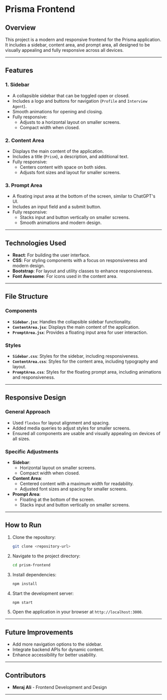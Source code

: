 # Prisma Frontend

## Overview

This project is a modern and responsive frontend for the Prisma application. It includes a sidebar, content area, and prompt area, all designed to be visually appealing and fully responsive across all devices.

---

## Features

### 1. **Sidebar**
- A collapsible sidebar that can be toggled open or closed.
- Includes a logo and buttons for navigation (`Profile` and `Interview Agent`).
- Smooth animations for opening and closing.
- Fully responsive:
  - Adjusts to a horizontal layout on smaller screens.
  - Compact width when closed.

### 2. **Content Area**
- Displays the main content of the application.
- Includes a title (`Prism`), a description, and additional text.
- Fully responsive:
  - Centers content with space on both sides.
  - Adjusts font sizes and layout for smaller screens.

### 3. **Prompt Area**
- A floating input area at the bottom of the screen, similar to ChatGPT's UI.
- Includes an input field and a submit button.
- Fully responsive:
  - Stacks input and button vertically on smaller screens.
  - Smooth animations and modern design.

---

## Technologies Used

- **React**: For building the user interface.
- **CSS**: For styling components with a focus on responsiveness and modern design.
- **Bootstrap**: For layout and utility classes to enhance responsiveness.
- **Font Awesome**: For icons used in the content area.

---

## File Structure

### Components
- **`Sidebar.jsx`**: Handles the collapsible sidebar functionality.
- **`ContentArea.jsx`**: Displays the main content of the application.
- **`PromptArea.jsx`**: Provides a floating input area for user interaction.

### Styles
- **`Sidebar.css`**: Styles for the sidebar, including responsiveness.
- **`ContentArea.css`**: Styles for the content area, including typography and layout.
- **`PromptArea.css`**: Styles for the floating prompt area, including animations and responsiveness.

---

## Responsive Design

### General Approach
- Used `flexbox` for layout alignment and spacing.
- Added media queries to adjust styles for smaller screens.
- Ensured all components are usable and visually appealing on devices of all sizes.

### Specific Adjustments
- **Sidebar**:
  - Horizontal layout on smaller screens.
  - Compact width when closed.
- **Content Area**:
  - Centered content with a maximum width for readability.
  - Adjusted font sizes and spacing for smaller screens.
- **Prompt Area**:
  - Floating at the bottom of the screen.
  - Stacks input and button vertically on smaller screens.

---

## How to Run

1. Clone the repository:
   ```bash
   git clone <repository-url>
   ```
2. Navigate to the project directory:
   ```bash
   cd prism-frontend
   ```
3. Install dependencies:
   ```bash
   npm install
   ```
4. Start the development server:
   ```bash
   npm start
   ```
5. Open the application in your browser at `http://localhost:3000`.

---

## Future Improvements

- Add more navigation options to the sidebar.
- Integrate backend APIs for dynamic content.
- Enhance accessibility for better usability.

---

## Contributors

- **Meraj Ali** - Frontend Development and Design

---


